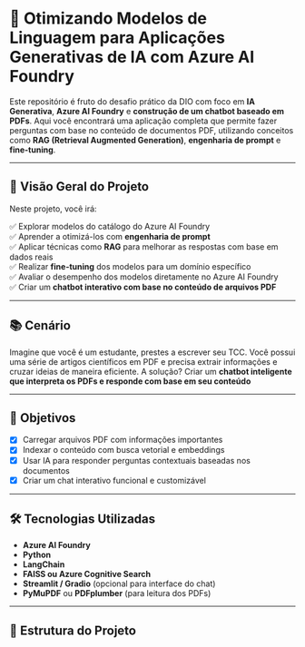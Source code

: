 # 🧠 Otimizando Modelos de Linguagem para Aplicações Generativas de IA com Azure AI Foundry

Este repositório é fruto do desafio prático da DIO com foco em **IA Generativa**, **Azure AI Foundry** e **construção de um chatbot baseado em PDFs**. Aqui você encontrará uma aplicação completa que permite fazer perguntas com base no conteúdo de documentos PDF, utilizando conceitos como **RAG (Retrieval Augmented Generation)**, **engenharia de prompt** e **fine-tuning**.

---

## 📌 Visão Geral do Projeto

Neste projeto, você irá:

✅ Explorar modelos do catálogo do Azure AI Foundry  
✅ Aprender a otimizá-los com **engenharia de prompt**  
✅ Aplicar técnicas como **RAG** para melhorar as respostas com base em dados reais  
✅ Realizar **fine-tuning** dos modelos para um domínio específico  
✅ Avaliar o desempenho dos modelos diretamente no Azure AI Foundry  
✅ Criar um **chatbot interativo com base no conteúdo de arquivos PDF**

---

## 📚 Cenário

Imagine que você é um estudante, prestes a escrever seu TCC. Você possui uma série de artigos científicos em PDF e precisa extrair informações e cruzar ideias de maneira eficiente. A solução? Criar um **chatbot inteligente que interpreta os PDFs e responde com base em seu conteúdo**

---

## 🎯 Objetivos

- [x] Carregar arquivos PDF com informações importantes  
- [x] Indexar o conteúdo com busca vetorial e embeddings  
- [x] Usar IA para responder perguntas contextuais baseadas nos documentos  
- [x] Criar um chat interativo funcional e customizável

---

## 🛠️ Tecnologias Utilizadas

- **Azure AI Foundry**
- **Python**
- **LangChain**
- **FAISS ou Azure Cognitive Search**
- **Streamlit / Gradio** (opcional para interface do chat)
- **PyMuPDF** ou **PDFplumber** (para leitura dos PDFs)

---

## 📂 Estrutura do Projeto

